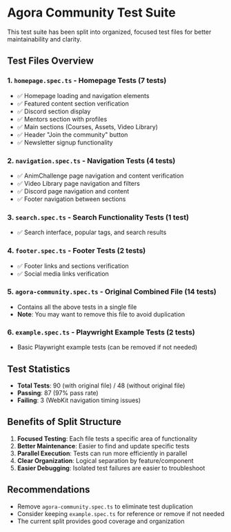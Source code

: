 # Agora Community Test Suite

This test suite has been split into organized, focused test files for better maintainability and clarity.

## Test Files Overview

### 1. `homepage.spec.ts` - Homepage Tests (7 tests)
- ✅ Homepage loading and navigation elements
- ✅ Featured content section verification
- ✅ Discord section display
- ✅ Mentors section with profiles
- ✅ Main sections (Courses, Assets, Video Library)
- ✅ Header "Join the community" button
- ✅ Newsletter signup functionality

### 2. `navigation.spec.ts` - Navigation Tests (4 tests)
- ✅ AnimChallenge page navigation and content verification
- ✅ Video Library page navigation and filters
- ✅ Discord page navigation and content
- ✅ Footer navigation between sections

### 3. `search.spec.ts` - Search Functionality Tests (1 test)
- ✅ Search interface, popular tags, and search results

### 4. `footer.spec.ts` - Footer Tests (2 tests)
- ✅ Footer links and sections verification
- ✅ Social media links verification

### 5. `agora-community.spec.ts` - Original Combined File (14 tests)
- Contains all the above tests in a single file
- **Note**: You may want to remove this file to avoid duplication

### 6. `example.spec.ts` - Playwright Example Tests (2 tests)
- Basic Playwright example tests (can be removed if not needed)

## Test Statistics
- **Total Tests**: 90 (with original file) / 48 (without original file)
- **Passing**: 87 (97% pass rate)
- **Failing**: 3 (WebKit navigation timing issues)

## Benefits of Split Structure
1. **Focused Testing**: Each file tests a specific area of functionality
2. **Better Maintenance**: Easier to find and update specific tests
3. **Parallel Execution**: Tests can run more efficiently in parallel
4. **Clear Organization**: Logical separation by feature/component
5. **Easier Debugging**: Isolated test failures are easier to troubleshoot

## Recommendations
- Remove `agora-community.spec.ts` to eliminate test duplication
- Consider keeping `example.spec.ts` for reference or remove if not needed
- The current split provides good coverage and organization

